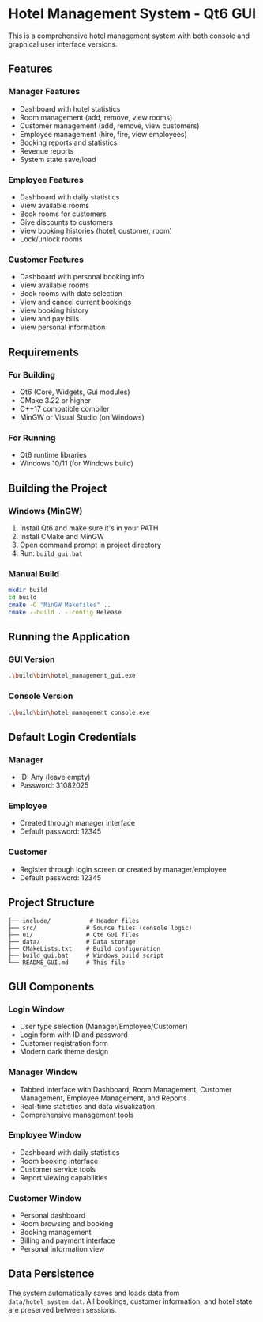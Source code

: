 # Hotel Management System - Qt6 GUI

This is a comprehensive hotel management system with both console and graphical user interface versions.

## Features

### Manager Features
- Dashboard with hotel statistics
- Room management (add, remove, view rooms)
- Customer management (add, remove, view customers)
- Employee management (hire, fire, view employees)
- Booking reports and statistics
- Revenue reports
- System state save/load

### Employee Features
- Dashboard with daily statistics
- View available rooms
- Book rooms for customers
- Give discounts to customers
- View booking histories (hotel, customer, room)
- Lock/unlock rooms

### Customer Features
- Dashboard with personal booking info
- View available rooms
- Book rooms with date selection
- View and cancel current bookings
- View booking history
- View and pay bills
- View personal information

## Requirements

### For Building
- Qt6 (Core, Widgets, Gui modules)
- CMake 3.22 or higher
- C++17 compatible compiler
- MinGW or Visual Studio (on Windows)

### For Running
- Qt6 runtime libraries
- Windows 10/11 (for Windows build)

## Building the Project

### Windows (MinGW)
1. Install Qt6 and make sure it's in your PATH
2. Install CMake and MinGW
3. Open command prompt in project directory
4. Run: `build_gui.bat`

### Manual Build
```bash
mkdir build
cd build
cmake -G "MinGW Makefiles" ..
cmake --build . --config Release
```

## Running the Application

### GUI Version
```bash
.\build\bin\hotel_management_gui.exe
```

### Console Version
```bash
.\build\bin\hotel_management_console.exe
```

## Default Login Credentials

### Manager
- ID: Any (leave empty)
- Password: 31082025

### Employee
- Created through manager interface
- Default password: 12345

### Customer
- Register through login screen or created by manager/employee
- Default password: 12345

## Project Structure

```
├── include/           # Header files
├── src/              # Source files (console logic)
├── ui/               # Qt6 GUI files
├── data/             # Data storage
├── CMakeLists.txt    # Build configuration
├── build_gui.bat     # Windows build script
└── README_GUI.md     # This file
```

## GUI Components

### Login Window
- User type selection (Manager/Employee/Customer)
- Login form with ID and password
- Customer registration form
- Modern dark theme design

### Manager Window
- Tabbed interface with Dashboard, Room Management, Customer Management, Employee Management, and Reports
- Real-time statistics and data visualization
- Comprehensive management tools

### Employee Window
- Dashboard with daily statistics
- Room booking interface
- Customer service tools
- Report viewing capabilities

### Customer Window
- Personal dashboard
- Room browsing and booking
- Booking management
- Billing and payment interface
- Personal information view

## Data Persistence

The system automatically saves and loads data from `data/hotel_system.dat`. All bookings, customer information, and hotel state are preserved between sessions.




